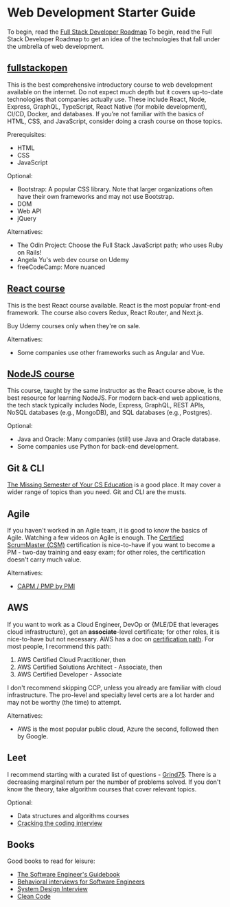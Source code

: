# Web Development Starter Guide

To begin, read the [Full Stack Developer Roadmap](https://roadmap.sh/full-stack) To begin, read the Full Stack Developer Roadmap to get an idea of the technologies that fall under the umbrella of web development.

## [fullstackopen](https://fullstackopen.com/)

This is the best comprehensive introductory course to web development available on the internet. Do not expect much depth but it covers up-to-date technologies that companies actually use. These include React, Node, Express, GraphQL, TypeScript, React Native (for mobile development), CI/CD, Docker, and databases. If you’re not familiar with the basics of HTML, CSS, and JavaScript, consider doing a crash course on those topics.

Prerequisites:

- HTML
- CSS
- JavaScript

Optional:

- Bootstrap: A popular CSS library. Note that larger organizations often have their own frameworks and may not use Bootstrap.
- DOM
- Web API
- jQuery

Alternatives:

- The Odin Project: Choose the Full Stack JavaScript path; who uses Ruby on Rails!
- Angela Yu's web dev course on Udemy
- freeCodeCamp: More nuanced

## [React course](https://www.udemy.com/course/react-the-complete-guide-incl-redux/)

This is the best React course available. React is the most popular front-end framework. The course also covers Redux, React Router, and Next.js.

Buy Udemy courses only when they're on sale.

Alternatives:

- Some companies use other frameworks such as Angular and Vue.

## [NodeJS course](https://www.udemy.com/course/nodejs-the-complete-guide/)

This course, taught by the same instructor as the React course above, is the best resource for learning NodeJS. For modern back-end web applications, the tech stack typically includes Node, Express, GraphQL, REST APIs, NoSQL databases (e.g., MongoDB), and SQL databases (e.g., Postgres).

Optional:

- Java and Oracle: Many companies (still) use Java and Oracle database.
- Some companies use Python for back-end development.

## Git & CLI

[The Missing Semester of Your CS Education](https://missing.csail.mit.edu/) is a good place. It may cover a wider range of topics than you need. Git and CLI are the musts.

## Agile

If you haven't worked in an Agile team, it is good to know the basics of Agile. Watching a few videos on Agile is enough. The [Certified ScrumMaster (CSM)](https://www.scrumalliance.org/get-certified) certification is nice-to-have if you want to become a PM - two-day training and easy exam; for other roles, the certification doesn't carry much value.

Alternatives:

- [CAPM / PMP by PMI](https://www.pmi.org/certifications)

## AWS

If you want to work as a Cloud Engineer, DevOp or {MLE/DE that leverages cloud infrastructure}, get an **associate**-level certificate; for other roles, it is nice-to-have but not necessary. AWS has a doc on [certification path](https://aws.amazon.com/certification/). For most people, I recommend this path:

1. AWS Certified Cloud Practitioner, then
2. AWS Certified Solutions Architect - Associate, then
3. AWS Certified Developer - Associate

I don't recommend skipping CCP, unless you already are familiar with cloud infrastructure. The pro-level and specialty level certs are a lot harder and may not be worthy (the time) to attempt.

Alternatives:

- AWS is the most popular public cloud, Azure the second, followed then by Google.

## Leet

I recommend starting with a curated list of questions - [Grind75](https://www.techinterviewhandbook.org/grind75). There is a decreasing marginal return per the number of problems solved. If you don't know the theory, take algorithm courses that cover relevant topics.

Optional:

- Data structures and algorithms courses
- [Cracking the coding interview](https://www.amazon.ca/Cracking-Coding-Interview-Programming-Questions/dp/0984782850/)

## Books

Good books to read for leisure:

- [The Software Engineer's Guidebook](https://www.amazon.ca/Software-Engineers-Guidebook-Navigating-positions/dp/908338182X)
- [Behavioral interviews for Software Engineers](https://www.amazon.ca/Behavioral-Interviews-Software-Engineers-Strategies/dp/B0C1JFQYCR/)
- [System Design Interview](https://www.amazon.ca/System-Design-Interview-Insiders-Guide/dp/1736049119/)
- [Clean Code](https://www.amazon.ca/Clean-Code-Handbook-Software-Craftsmanship-ebook/dp/B001GSTOAM)
